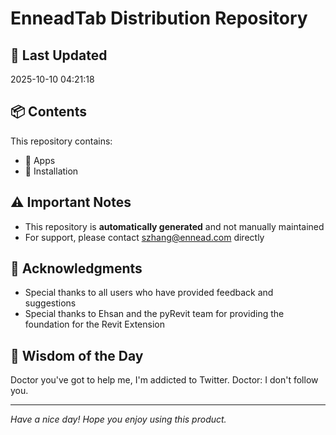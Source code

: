 # EnneadTab Distribution Repository

## 📅 Last Updated
2025-10-10 04:21:18



## 📦 Contents
This repository contains:
- 📂 Apps
- 📂 Installation

## ⚠️ Important Notes
- This repository is **automatically generated** and not manually maintained
- For support, please contact szhang@ennead.com directly

## 🙏 Acknowledgments
- Special thanks to all users who have provided feedback and suggestions
- Special thanks to Ehsan and the pyRevit team for providing the foundation for the Revit Extension

## 💭 Wisdom of the Day
Doctor you've got to help me, I'm addicted to Twitter. Doctor: I don't follow you.

---
*Have a nice day! Hope you enjoy using this product.*
